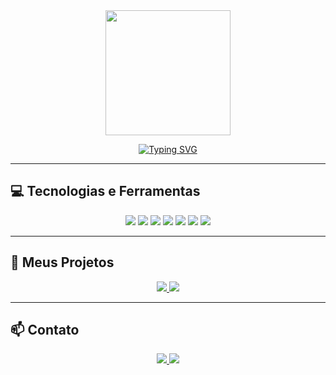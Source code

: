 <div align="center">

  <img src="https://media.giphy.com/media/75ATTdRsYJjS8/giphy.gif" width="200px" />

  
  [![Typing SVG](https://readme-typing-svg.herokuapp.com?font=Fira+Code&pause=1000&color=0B5F05&repeat=false&width=435&lines=Ol%C3%A1!+Eu+sou+a+Beatriz%2C+dev+Front-End)](https://git.io/typing-svg)
</div>

---

## 💻 Tecnologias e Ferramentas

<p align="center">
  <img src="https://img.shields.io/badge/HTML-E34F26?style=plastic&logo=html5&logoColor=white"/>
  <img src="https://img.shields.io/badge/CSS-1572B6?style=plastic&logo=css3&logoColor=white"/>
  <img src="https://img.shields.io/badge/JavaScript-F7DF1E?style=plastic&logo=javascript&logoColor=black"/>
  <img src="https://img.shields.io/badge/React-61DAFB?style=plastic&logo=react&logoColor=black"/>
  <img src="https://img.shields.io/badge/Node.js-339933?style=plastic&logo=node.js&logoColor=white"/>
  <img src="https://img.shields.io/badge/Git-F05032?style=plastic&logo=git&logoColor=white"/>
  <img src="https://img.shields.io/badge/GitHub-181717?style=plastic&logo=github&logoColor=white"/>
</p>

---

## 🚀 Meus Projetos

<p align="center">
  <a href="https://github.com/BEATRIZBUAVA/meu-portifolio">
    <img src="https://img.shields.io/badge/Portfolio-visit-green?style=plastic"/>
  </a>
  <a href="https://github.com/BEATRIZBUAVA/bakery">
    <img src="https://img.shields.io/badge/Simulador_de_Corrida-Node.js-blue?style=plastic"/>
  </a>
 
</p>

---

## 📫 Contato

<p align="center">
  <a href="mailto:beatriznfb28@gmail.com">
    <img src="https://img.shields.io/badge/Email-beatriznfb28@gmail.com-c14438?style=plastic&logo=gmail&logoColor=white"/>
  </a>
  <a href="https://www.linkedin.com/in/beatriz-nascimento-2142751b6/">
    <img src="https://img.shields.io/badge/LinkedIn-BeatrizNascimento-blue?style=plastic&logo=linkedin&logoColor=white"/>
  </a>
</p>
